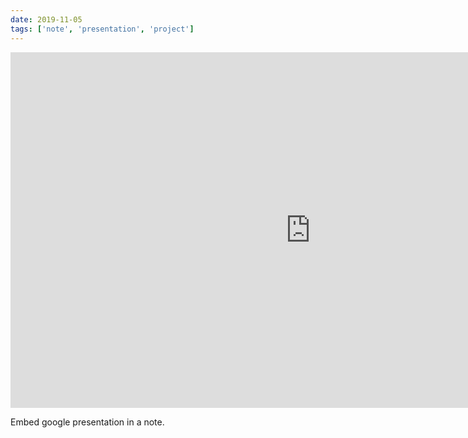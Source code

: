 ```yaml
---
date: 2019-11-05
tags: ['note', 'presentation', 'project']
---
```


<iframe src="https://docs.google.com/presentation/d/e/2PACX-1vThGw6fVolF-XuCkf9zru7Jdc4XTiUvc89ovDY3luRrfD0OUw3VVkoBJxe-NiM6jJ5q4egcRRQYU6i0/embed?start=false&loop=false&delayms=5000" frameborder="0" width="960" height="569" allowfullscreen="true" mozallowfullscreen="true" webkitallowfullscreen="true"></iframe>

Embed google presentation in a note.
